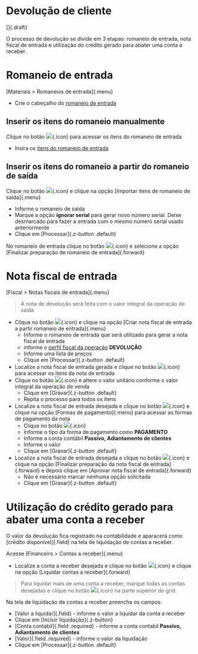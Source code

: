 # Devolução de cliente

[]{.draft}

O processo de devolução se divide em 3 etapas: romaneio de entrada, nota fiscal de entrada e utilização do crédito gerado para abater uma conta a receber.

# Romaneio de entrada

[Materiais > Romaneios de entrada]{.menu}

* Crie o cabeçalho do [romaneio de entrada](/material/incomingList/incomingList)

## Inserir os itens do romaneio manualmente

Clique no botão ![](https://static.zenerp.app.br/icons/action-child.svg){.icon} para acessar os itens do romaneio de entrada
* Insira os [itens do romaneio de entrada](/material/incomingList/incomingListItem)

## Inserir os itens do romaneio a partir do romaneio de saída

Clique no botão ![](https://static.zenerp.app.br/icons/action-more.svg){.icon} e clique na opção [Importar itens de romaneio de saída]{.menu}

* Informe o romaneio de saída
* Marque a opção **ignorar serial** para gerar novo número serial. Deixe desmarcado para fazer a entrada com o mesmo número serial usado anteriormente
* Clique em [Processar]{.z-button .default}

No romaneio de entrada clique no botão ![](https://static.zenerp.app.br/icons/action-forward.svg){.icon} e selecione a opção [Finalizar preparação de romaneio de entrada]{.forward}

# Nota fiscal de entrada

[Fiscal > Notas fiscais de entrada]{.menu} 

>A nota de devolução será feita com o valor integral da operação de saída

* Clique no botão ![](https://static.zenerp.app.br/icons/action-more-toolbar.svg){.icon} e clique na opção [Criar nota fiscal de entrada a partir romaneio de entrada]{.menu}
    * Informe o romaneio de entrada que será utilizado para gerar a nota fiscal de entrada
    * informe o [perfil fiscal da operação](./../fiscal/fiscalProfileOperation) **DEVOLUÇÃO**
    * Informe uma lista de preços
    * Clique em [Processar]{.z-button .default}
* Localize a nota fiscal de entrada gerada e clique no botão ![](https://static.zenerp.app.br/icons/action-child.svg){.icon} para acessar os itens da nota de entrada
* Clique no botão ![](https://static.zenerp.app.br/icons/action-update.svg){.icon} e altere o valor unitário conforme o valor integral da operação de venda
    * Clique em [Gravar]{.z-button .default}
    * Repita o processo para todos os itens
* Localize a nota fiscal de entrada desejada e clique no botão ![](https://static.zenerp.app.br/icons/action-more-tr.svg){.icon} e clique na opção [Formas de pagamento]{.menu} para acessar as formas de pagamento da nota
    * Clique no botão ![](https://static.zenerp.app.br/icons/action-create.svg){.icon}
    * Informe o tipo da forma de pagamento como **PAGAMENTO**
    * Informe a conta contábil **Passivo, Adiantamento de clientes**
     * Informe o valor 
    * Clique em [Gravar]{.z-button .default}
* Localize a nota fiscal de entrada desejada e clique no botão ![](https://static.zenerp.app.br/icons/action-forward.svg){.icon} e clique na opção [Finalizar preparação da nota fiscal de entrada]{.forward} e depois clique em [Aprovar nota fiscal de entrada]{.forward}
    * Não é necessário marcar nenhuma opção solicitada
    * Clique em [Gravar]{.z-button .default}

# Utilização do crédito gerado para abater uma conta a receber

O valor da devolução fica registrado na contabilidade e aparacerá como [crédito disponível]{.field} na tela de liquidação de contas a receber.

Acesse [Financeiro > Contas a receber]{.menu}

* Localize a conta a receber desejada e clique no botão ![](https://static.zenerp.app.br/icons/action-forward.svg){.icon} e clique na opção [Liquidar contas a receber]{.forward}

>Para liquidar mais de uma conta a receber, marque todas as contas desejadas e clique no botão ![](https://static.zenerp.app.br/icons/action-forward.svg){.icon} na parte superior do grid.

Na tela de liquidação de contas a receber preencha os campos:
* [Valor a liquidar]{.field} - informe o valor a liquidar da conta a receber
* Clique em [Incluir liquidação]{.z-button}
* [Conta contabil]{.field .required} - informe a conta contabil **Passivo, Adiantamento de clientes**
* [Valor]{.field .required} - informe o valor da liquidação
* Clique em [Processar]{.z-button .default}